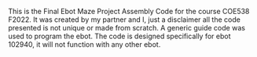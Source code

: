 This is the Final Ebot Maze Project Assembly Code for the course COE538 F2022. It was created by my partner and I, just a disclaimer all the code presented
is not unique or made from scratch. A generic guide code was used to program the ebot. The code is designed specifically for ebot 102940, it will not 
function with any other ebot. 
